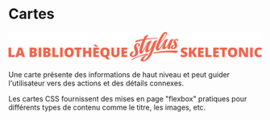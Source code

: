 # Cartes

![Bannière représentant la bibliothèque Stylus Skeletonic](./assets/skeletonic-stylus-titre.svg)

Une carte présente des informations de haut niveau et peut guider l'utilisateur vers des actions et des détails connexes.

Les cartes CSS fournissent des mises en page "flexbox" pratiques pour différents types de contenu comme le titre, les images, etc.
